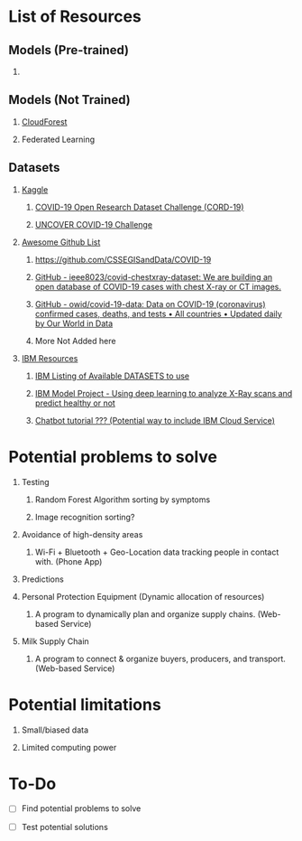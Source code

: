 # List of Resources

## Models (Pre-trained)

1.  



## Models (Not Trained)

1. [CloudForest](https://github.com/ryanbressler/CloudForest)

2. Federated Learning

## Datasets

1. [Kaggle](https://www.kaggle.com/datasets?search=covid+19)
   
   1. [COVID-19 Open Research Dataset Challenge (CORD-19) ](https://www.kaggle.com/allen-institute-for-ai/CORD-19-research-challenge)
   
   2. [UNCOVER COVID-19 Challenge ](https://www.kaggle.com/roche-data-science-coalition/uncover)

2. [Awesome Github List](https://github.com/soroushchehresa/awesome-coronavirus)
   
   1. https://github.com/CSSEGISandData/COVID-19
   
   2. [GitHub - ieee8023/covid-chestxray-dataset: We are building an open database of COVID-19 cases with chest X-ray or CT images.](https://github.com/ieee8023/covid-chestxray-dataset)
   
   3. [GitHub - owid/covid-19-data: Data on COVID-19 (coronavirus) confirmed cases, deaths, and tests • All countries • Updated daily by Our World in Data](https://github.com/owid/covid-19-data)
   
   4. More Not Added here

3. [IBM Resources](https://developer.ibm.com/callforcode/get-started/covid-19/)
   
   1. [IBM Listing of Available DATASETS to use](https://developer.ibm.com/callforcode/blogs/useful-data-sets-for-call-for-code-2020/)
   
   2. [IBM Model Project - Using deep learning to analyze X-Ray scans and predict healthy or not](https://developer.ibm.com/articles/using-deep-learning-to-take-on-covid-19/)
   
   3. [Chatbot tutorial ??? (Potential way to include IBM Cloud Service)](https://developer.ibm.com/callforcode/get-started/covid-19/crisis-communication/)

# Potential problems to solve

1. Testing
   
   1. Random Forest Algorithm sorting by symptoms
   
   2. Image recognition sorting?

2. Avoidance of high-density areas
   
   1. Wi-Fi + Bluetooth + Geo-Location data tracking people in contact with. (Phone App)

3. Predictions

4. Personal Protection Equipment (Dynamic allocation of resources)
   
   1. A program to dynamically plan and organize supply chains. (Web-based Service)

5. Milk Supply Chain
   
   1. A program to connect & organize buyers, producers, and transport. (Web-based Service)

# Potential limitations

1. Small/biased data

2. Limited computing power

# To-Do

- [ ] Find potential problems to solve

- [ ] Test potential solutions
